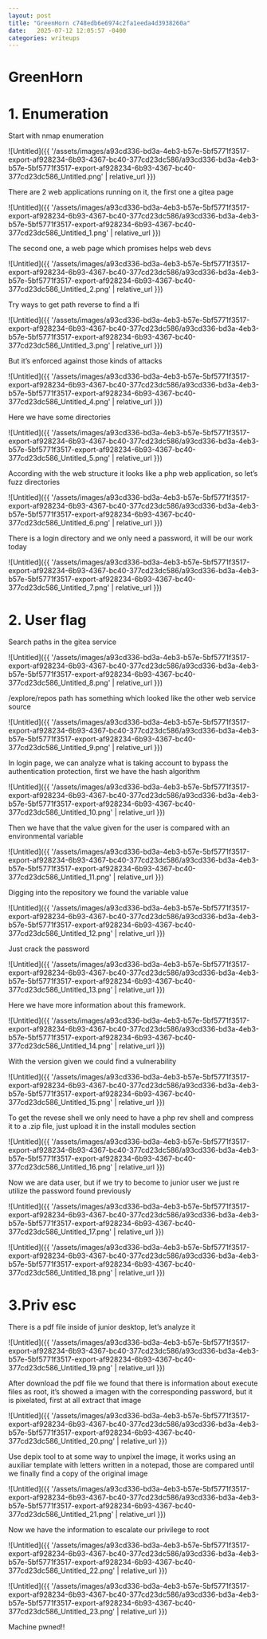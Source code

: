 ```yaml
---
layout: post
title: "GreenHorn c748edb6e6974c2fa1eeda4d3938260a"
date:   2025-07-12 12:05:57 -0400
categories: writeups
---
```


# GreenHorn

# 1. Enumeration

Start with nmap enumeration

![Untitled]({{ '/assets/images/a93cd336-bd3a-4eb3-b57e-5bf5771f3517-export-af928234-6b93-4367-bc40-377cd23dc586/a93cd336-bd3a-4eb3-b57e-5bf5771f3517-export-af928234-6b93-4367-bc40-377cd23dc586_Untitled.png' | relative_url }})

There are 2 web applications running on it, the first one a gitea page

![Untitled]({{ '/assets/images/a93cd336-bd3a-4eb3-b57e-5bf5771f3517-export-af928234-6b93-4367-bc40-377cd23dc586/a93cd336-bd3a-4eb3-b57e-5bf5771f3517-export-af928234-6b93-4367-bc40-377cd23dc586_Untitled_1.png' | relative_url }})

The second one, a web page which promises helps web devs

![Untitled]({{ '/assets/images/a93cd336-bd3a-4eb3-b57e-5bf5771f3517-export-af928234-6b93-4367-bc40-377cd23dc586/a93cd336-bd3a-4eb3-b57e-5bf5771f3517-export-af928234-6b93-4367-bc40-377cd23dc586_Untitled_2.png' | relative_url }})

Try ways to get path reverse to find a lfi

![Untitled]({{ '/assets/images/a93cd336-bd3a-4eb3-b57e-5bf5771f3517-export-af928234-6b93-4367-bc40-377cd23dc586/a93cd336-bd3a-4eb3-b57e-5bf5771f3517-export-af928234-6b93-4367-bc40-377cd23dc586_Untitled_3.png' | relative_url }})

But it’s enforced against those kinds of attacks

![Untitled]({{ '/assets/images/a93cd336-bd3a-4eb3-b57e-5bf5771f3517-export-af928234-6b93-4367-bc40-377cd23dc586/a93cd336-bd3a-4eb3-b57e-5bf5771f3517-export-af928234-6b93-4367-bc40-377cd23dc586_Untitled_4.png' | relative_url }})

Here we have some directories

![Untitled]({{ '/assets/images/a93cd336-bd3a-4eb3-b57e-5bf5771f3517-export-af928234-6b93-4367-bc40-377cd23dc586/a93cd336-bd3a-4eb3-b57e-5bf5771f3517-export-af928234-6b93-4367-bc40-377cd23dc586_Untitled_5.png' | relative_url }})

According with the web structure it looks like a php web application, so let’s fuzz directories

![Untitled]({{ '/assets/images/a93cd336-bd3a-4eb3-b57e-5bf5771f3517-export-af928234-6b93-4367-bc40-377cd23dc586/a93cd336-bd3a-4eb3-b57e-5bf5771f3517-export-af928234-6b93-4367-bc40-377cd23dc586_Untitled_6.png' | relative_url }})

There is a login directory and we only need a password, it will be our work today

![Untitled]({{ '/assets/images/a93cd336-bd3a-4eb3-b57e-5bf5771f3517-export-af928234-6b93-4367-bc40-377cd23dc586/a93cd336-bd3a-4eb3-b57e-5bf5771f3517-export-af928234-6b93-4367-bc40-377cd23dc586_Untitled_7.png' | relative_url }})

# 2. User flag

Search paths in the gitea service

![Untitled]({{ '/assets/images/a93cd336-bd3a-4eb3-b57e-5bf5771f3517-export-af928234-6b93-4367-bc40-377cd23dc586/a93cd336-bd3a-4eb3-b57e-5bf5771f3517-export-af928234-6b93-4367-bc40-377cd23dc586_Untitled_8.png' | relative_url }})

/explore/repos path has something which looked like the other web service source

![Untitled]({{ '/assets/images/a93cd336-bd3a-4eb3-b57e-5bf5771f3517-export-af928234-6b93-4367-bc40-377cd23dc586/a93cd336-bd3a-4eb3-b57e-5bf5771f3517-export-af928234-6b93-4367-bc40-377cd23dc586_Untitled_9.png' | relative_url }})

In login page, we can analyze what is taking account to bypass the authentication protection, first we have the hash algorithm 

![Untitled]({{ '/assets/images/a93cd336-bd3a-4eb3-b57e-5bf5771f3517-export-af928234-6b93-4367-bc40-377cd23dc586/a93cd336-bd3a-4eb3-b57e-5bf5771f3517-export-af928234-6b93-4367-bc40-377cd23dc586_Untitled_10.png' | relative_url }})

Then we have that the value given for the user is compared with an environmental variable

![Untitled]({{ '/assets/images/a93cd336-bd3a-4eb3-b57e-5bf5771f3517-export-af928234-6b93-4367-bc40-377cd23dc586/a93cd336-bd3a-4eb3-b57e-5bf5771f3517-export-af928234-6b93-4367-bc40-377cd23dc586_Untitled_11.png' | relative_url }})

Digging into the repository we found the variable value

![Untitled]({{ '/assets/images/a93cd336-bd3a-4eb3-b57e-5bf5771f3517-export-af928234-6b93-4367-bc40-377cd23dc586/a93cd336-bd3a-4eb3-b57e-5bf5771f3517-export-af928234-6b93-4367-bc40-377cd23dc586_Untitled_12.png' | relative_url }})

Just crack the password

![Untitled]({{ '/assets/images/a93cd336-bd3a-4eb3-b57e-5bf5771f3517-export-af928234-6b93-4367-bc40-377cd23dc586/a93cd336-bd3a-4eb3-b57e-5bf5771f3517-export-af928234-6b93-4367-bc40-377cd23dc586_Untitled_13.png' | relative_url }})

Here we have more information about this framework. 

![Untitled]({{ '/assets/images/a93cd336-bd3a-4eb3-b57e-5bf5771f3517-export-af928234-6b93-4367-bc40-377cd23dc586/a93cd336-bd3a-4eb3-b57e-5bf5771f3517-export-af928234-6b93-4367-bc40-377cd23dc586_Untitled_14.png' | relative_url }})

With the version given we could find a vulnerability

![Untitled]({{ '/assets/images/a93cd336-bd3a-4eb3-b57e-5bf5771f3517-export-af928234-6b93-4367-bc40-377cd23dc586/a93cd336-bd3a-4eb3-b57e-5bf5771f3517-export-af928234-6b93-4367-bc40-377cd23dc586_Untitled_15.png' | relative_url }})

To get the revese shell we only need to have a php rev shell and compress it to a .zip file, just upload it in the install modules section

![Untitled]({{ '/assets/images/a93cd336-bd3a-4eb3-b57e-5bf5771f3517-export-af928234-6b93-4367-bc40-377cd23dc586/a93cd336-bd3a-4eb3-b57e-5bf5771f3517-export-af928234-6b93-4367-bc40-377cd23dc586_Untitled_16.png' | relative_url }})

Now we are data user, but if we try to become to junior user we just re utilize the password found previously

![Untitled]({{ '/assets/images/a93cd336-bd3a-4eb3-b57e-5bf5771f3517-export-af928234-6b93-4367-bc40-377cd23dc586/a93cd336-bd3a-4eb3-b57e-5bf5771f3517-export-af928234-6b93-4367-bc40-377cd23dc586_Untitled_17.png' | relative_url }})

![Untitled]({{ '/assets/images/a93cd336-bd3a-4eb3-b57e-5bf5771f3517-export-af928234-6b93-4367-bc40-377cd23dc586/a93cd336-bd3a-4eb3-b57e-5bf5771f3517-export-af928234-6b93-4367-bc40-377cd23dc586_Untitled_18.png' | relative_url }})

# 3.Priv esc

There is a pdf file inside of junior desktop, let’s analyze it

![Untitled]({{ '/assets/images/a93cd336-bd3a-4eb3-b57e-5bf5771f3517-export-af928234-6b93-4367-bc40-377cd23dc586/a93cd336-bd3a-4eb3-b57e-5bf5771f3517-export-af928234-6b93-4367-bc40-377cd23dc586_Untitled_19.png' | relative_url }})

After download the pdf file we found that there is information about execute files as root, it’s showed a imagen with the corresponding password, but it is pixelated, first at all extract that image

![Untitled]({{ '/assets/images/a93cd336-bd3a-4eb3-b57e-5bf5771f3517-export-af928234-6b93-4367-bc40-377cd23dc586/a93cd336-bd3a-4eb3-b57e-5bf5771f3517-export-af928234-6b93-4367-bc40-377cd23dc586_Untitled_20.png' | relative_url }})

Use depix tool to at some way to unpixel the image, it works using an auxiliar template with letters written in a notepad, those are compared until we finally find a copy of the original image

![Untitled]({{ '/assets/images/a93cd336-bd3a-4eb3-b57e-5bf5771f3517-export-af928234-6b93-4367-bc40-377cd23dc586/a93cd336-bd3a-4eb3-b57e-5bf5771f3517-export-af928234-6b93-4367-bc40-377cd23dc586_Untitled_21.png' | relative_url }})

Now we have the information to escalate our privilege to root

![Untitled]({{ '/assets/images/a93cd336-bd3a-4eb3-b57e-5bf5771f3517-export-af928234-6b93-4367-bc40-377cd23dc586/a93cd336-bd3a-4eb3-b57e-5bf5771f3517-export-af928234-6b93-4367-bc40-377cd23dc586_Untitled_22.png' | relative_url }})

![Untitled]({{ '/assets/images/a93cd336-bd3a-4eb3-b57e-5bf5771f3517-export-af928234-6b93-4367-bc40-377cd23dc586/a93cd336-bd3a-4eb3-b57e-5bf5771f3517-export-af928234-6b93-4367-bc40-377cd23dc586_Untitled_23.png' | relative_url }})

Machine pwned!!
